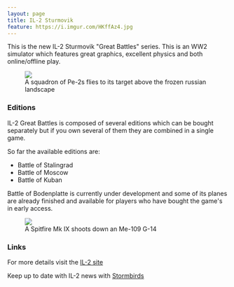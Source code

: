 ```yaml
---
layout: page
title: IL-2 Sturmovik
feature: https://i.imgur.com/HKffAz4.jpg
---
```


This is the new IL-2 Sturmovik "Great Battles" series. This is an WW2 simulator
which features great graphics, excellent physics and both online/offline play.

<figure class="">
    <a href="https://i.imgur.com/awe18xa.jpg"><img src="https://i.imgur.com/awe18xa.jpg"></a>
    <figcaption>A squadron of Pe-2s flies to its target above the frozen russian landscape</figcaption>
</figure>

### Editions

IL-2 Great Battles is composed of several editions which can be bought separately
but if you own several of them they are combined in a single game.

So far the available editions are:
* Battle of Stalingrad
* Battle of Moscow
* Battle of Kuban

Battle of Bodenplatte is currently under development and some of its planes
are already finished and available for players who have bought the game's 
in early access.

<figure class="">
    <a href="https://i.imgur.com/5oXhus2.jpg"><img src="https://i.imgur.com/5oXhus2.jpg"></a>
    <figcaption>A Spitfire Mk IX shoots down an Me-109 G-14</figcaption>
</figure>

### Links

For more details visit the [IL-2 site](https://il2sturmovik.com/)

Keep up to date with IL-2 news with [Stormbirds](https://stormbirds.blog/)